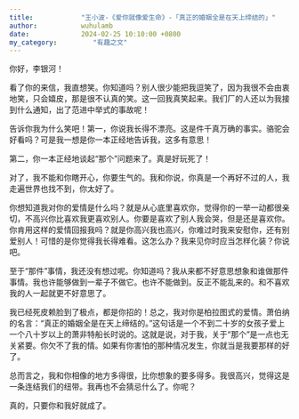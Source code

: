 ```yaml
---
title:            "王小波-《爱你就像爱生命》-「真正的婚姻全是在天上缔结的」"
author:           wuhulamb
date:             2024-02-25 10:10:00 +0800
my_category:         "有趣之文"
---
```


你好，李银河！

看了你的来信，我直想笑。你知道吗？别人很少能把我逗笑了，因为我很不会由衷地笑，只会嬉皮，那是很不认真的笑。这一回我真笑起来。我们厂的人还以为我接到什么通知，出了范进中举式的事故呢！

告诉你我为什么笑吧！第一，你说我长得不漂亮。这是件千真万确的事实。骆驼会好看吗？可是我一想是你一本正经地告诉我，这多有意思！

第二，你一本正经地谈起“那个”问题来了。真是好玩死了！

对了，我不能和你瞎开心，你要生气的。我和你说，你真是一个再好不过的人，我走遍世界也找不到，你太好了。

你想知道我对你的爱情是什么吗？就是从心底里喜欢你，觉得你的一举一动都很亲切，不高兴你比喜欢我更喜欢别人。你要是喜欢了别人我会哭，但是还是喜欢你。你肯用这样的爱情回报我吗？就是你高兴我也高兴，你难过时我来安慰你，还有别爱别人！可惜的是你觉得我长得难看。这怎么办？我来见你时应当怎样化装？你说吧。

至于“那件”事情，我还没有想过呢。你知道吗？我从来都不好意思想象和谁做那件事情。我也许能够做到一辈子不做它。也许不能做到。反正不能乱来的。和不喜欢我的人一起就更不好意思了。

我已经死皮赖脸到了极点，都是你招的！总之，我对你是柏拉图式的爱情。萧伯纳的名言：“真正的婚姻全是在天上缔结的。”这句话是一个不到二十岁的女孩子爱上一个八十岁以上的萧非特船长时说的。这就是说，对于我，关于“那个”是一点也无关紧要。你欠不了我的情。如果有你害怕的那种情况发生，你就当是我要那样的好了。

总而言之，我和你相像的地方多得很，比你想象的要多得多。我很高兴，觉得这是一条连结我们的纽带。我再也不会猜忌什么了。你呢？

真的，只要你和我好就成了。

